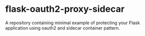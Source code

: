 # flask-oauth2-proxy-sidecar
A repository containing minimal example of protecting your Flask application using oauth2 and sidecar container pattern.
